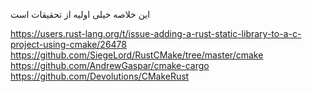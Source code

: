 این خلاصه خیلی اولیه از تحقیقات است

https://users.rust-lang.org/t/issue-adding-a-rust-static-library-to-a-c-project-using-cmake/26478
https://github.com/SiegeLord/RustCMake/tree/master/cmake
https://github.com/AndrewGaspar/cmake-cargo
https://github.com/Devolutions/CMakeRust
